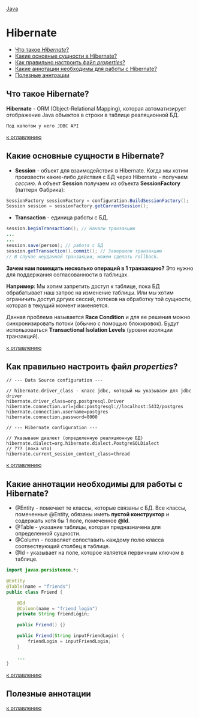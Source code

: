 [Java](README.md)

# Hibernate
  - [Что такое _Hibernate_?](#что-такое-hibernate)
  - [Какие основные сущности в Hibernate?](#какие-основные-сущности-в-hibernate)
  - [Как правильно настроить файл _properties_?](#как-правильно-настроить-файл-properties)
  - [Какие аннотации необходимы для работы с Hibernate?](#какие-аннотации-необходимы-для-работы-с-hibernate)
  - [Полезные аннтоации](#полезные-аннотации)

## Что такое Hibernate?
__Hibernate__ - ORM (Object-Relational Mapping), которая автоматизирует отображение Java объектов в строки в таблице реаляционной БД. 

`Под капотом у него JDBC API`

[к оглавлению](#Hibernate)

## Какие основные сущности в Hibernate?
+ __Session__ - объект для взаимодействия в Hibernate. Когда мы хотим произвести какие-либо действия с БД через  Hibernate - получаем _сессию_. А объект __Session__ получаем из объекта __SessionFactory__ (паттерн Фабрика):
```java
SessionFactory sessionFactory = configuration.BuildSessionFactory();
Session session = sessionFactory.getCurrentSession();
``` 

+ __Transaction__ - единица работы с БД.
```java
session.beginTransaction(); // Начали транзакцию
...
...
session.save(person); // работа с БД
session.getTransaction().commit(); // Завершили транзакцию
// В случае неудачной транзакции, можем сделать rollback.
```

__Зачем нам помещать несколько операций в 1 транзакцию?__
Это нужно для поддержания согласованности в таблицах. 

__Например__: Мы хотим запретить доступ к таблице, пока БД обрабатывает наш запрос на изменение таблицы. Или мы хотим ограничить доступ дргуих сессий, потоков на обработку той сущности, которая в текущий момент изменяется.

Данная проблема называется __Race Condition__ и для ее решения можно синхронизировать потоки (обычно с помощью блокировок). Будут использоваться __Тransactional Isolation Levels__ (уровни изоляции транзакций).

[к оглавлению](#Hibernate)

## Как правильно настроить файл _properties_?
```
// --- Data Source configuration ---

// hibernate.driver_class - класс jdbc, который мы указываем для jdbc driver
hibernate.driver_class=org.postgresql.Driver
hibernate.connection.url=jdbc:postgresql://localhost:5432/postgres
hibernate.connection.username=postgres
hibernate.connection.password=0000

// --- Hibernate configuration ---

// Указываем диалект (определенную реаляционную БД)
hibernate.dialect=org.hibernate.dialect.PostgreSQLDialect
// ??? (пока что)
hibernate.current_session_context_class=thread
```

[к оглавлению](#Hibernate)

## Какие аннотации необходимы для работы с Hibernate?
+ @Entity - помечает те классы, которые связаны с БД.
Все классы, помеченные @Entity, обязаны иметь __пустой конструктор__ и содержать хотя бы 1 поле, помеченное __@Id__.
+ @Table - указание таблицы, которая предназначена для определенной сущности.
+ @Column - позволяет сопоставить каждому полю класса соотвествующий столбец в таблице.
+ @Id - указывает на поле, которое является первичным ключом в таблице.
 
```java
import javax.persistence.*;

@Entity
@Table(name = "friends")
public class Friend {

    @Id
    @Column(name = "friend_login")
    private String friendLogin;

    public Friend() {}

    public Friend(String inputFriendLogin) {
        friendLogin = inputFriendLogin;
    }

    ...
}
```

[к оглавлению](#Hibernate)

## Полезные аннотации

[к оглавлению](#Hibernate)

